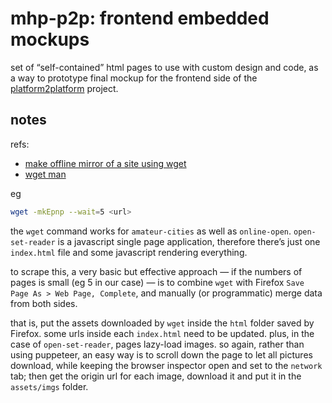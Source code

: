 # mhp-p2p: frontend embedded mockups

set of “self-contained” html pages to use with custom design and code, as a way to prototype final mockup for the frontend side of the [platform2platform](https://github.com/afincato/platform-2-platform) project.

## notes

refs:
- [make offline mirror of a site using wget](https://www.guyrutenberg.com/2014/05/02/make-offline-mirror-of-a-site-using-wget/)
- [wget man](https://www.gnu.org/software/wget/manual/wget.html)

eg 

```bash
wget -mkEpnp --wait=5 <url>
```

the `wget` command works for `amateur-cities` as well as `online-open`. `open-set-reader` is a javascript single page application, therefore there’s just one `index.html` file and some javascript rendering everything.

to scrape this, a very basic but effective approach — if the numbers of pages is small (eg 5 in our case) — is to combine `wget` with Firefox `Save Page As > Web Page, Complete`, and manually (or programmatic) merge data from both sides. 

that is, put the assets downloaded by `wget` inside the `html` folder saved by Firefox. some urls inside each `index.html` need to be updated. plus, in the case of `open-set-reader`, pages lazy-load images. so again, rather than using puppeteer, an easy way is to scroll down the page to let all pictures download, while keeping the browser inspector open and set to the `network` tab; then get the origin url for each image, download it and put it in the `assets/imgs` folder.
